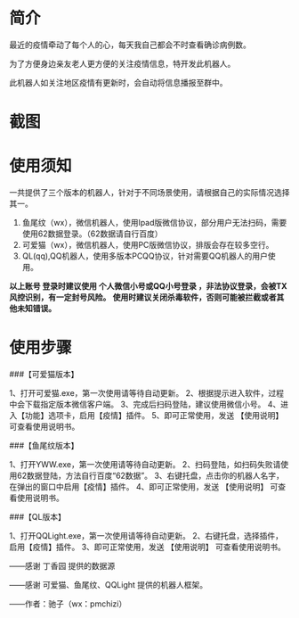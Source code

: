 # 简介
最近的疫情牵动了每个人的心，每天我自己都会不时查看确诊病例数。

为了方便身边亲友老人更方便的关注疫情信息，特开发此机器人。

此机器人如关注地区疫情有更新时，会自动将信息播报至群中。

# 截图



# 使用须知

一共提供了三个版本的机器人，针对于不同场景使用，请根据自己的实际情况选择其一。

1. 鱼尾纹（wx），微信机器人，使用Ipad版微信协议，部分用户无法扫码，需要使用62数据登录。（62数据请自行百度）
2. 可爱猫（wx），微信机器人，使用PC版微信协议，排版会存在较多空行。
3. QL(qq),QQ机器人，使用多版本PCQQ协议，针对需要QQ机器人的用户使用。

**以上账号 登录时建议使用 个人微信小号或QQ小号登录 ，非法协议登录，会被TX风控识别，有一定封号风险。**
**使用时建议关闭杀毒软件，否则可能被拦截或者其他未知错误。**

# 使用步骤

###【可爱猫版本】

1、打开可爱猫.exe，第一次使用请等待自动更新。
2、根据提示进入软件，过程中会下载指定版本微信客户端。
3、完成后扫码登陆，建议使用微信小号。
4、进入【功能】选项卡，启用【疫情】插件。
5、即可正常使用，发送 【使用说明】 可查看使用说明书。

###【鱼尾纹版本】

1、打开YWW.exe，第一次使用请等待自动更新。
2、扫码登陆，如扫码失败请使用62数据登陆，方法自行百度“62数据”。
3、右键托盘，点击你的机器人名字，在弹出的窗口中启用【疫情】插件。
4、即可正常使用，发送 【使用说明】 可查看使用说明书。

###【QL版本】

1、打开QQLight.exe，第一次使用请等待自动更新。
2、右键托盘，选择插件，启用【疫情】插件。
3、即可正常使用，发送 【使用说明】 可查看使用说明书。


——感谢 丁香园 提供的数据源

——感谢 可爱猫、鱼尾纹、QQLight 提供的机器人框架。

——作者：驰子（wx：pmchizi）